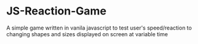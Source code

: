 # JS-Reaction-Game
A simple game written in vanila javascript to test user's speed/reaction to changing shapes and sizes displayed on screen at variable time
